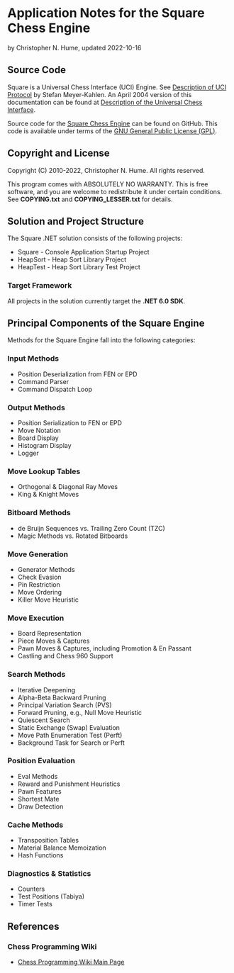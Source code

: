 # Application Notes for the Square Chess Engine

by Christopher N. Hume, updated 2022-10-16

## Source Code

Square is a Universal Chess Interface (UCI) Engine.  See [Description of UCI Protocol](https://ucichessengine.wordpress.com/2011/03/16/description-of-uci-protocol/) by Stefan Meyer-Kahlen.  An April 2004 version of this documentation can be found at [Description of the Universal Chess Interface](http://wbec-ridderkerk.nl/html/UCIProtocol.html).

Source code for the [Square Chess Engine](https://github.com/CNHume/Samples/tree/master/C%23/Square) can be found on GitHub.  This code is available under terms of the [GNU General Public License (GPL)](https://www.gnu.org/licenses/gpl-3.0.html).

## Copyright and License

Copyright (C) 2010-2022, Christopher N. Hume.  All rights reserved.

This program comes with ABSOLUTELY NO WARRANTY.  This is free software, and you are welcome to redistribute it under certain conditions.  See **COPYING.txt** and **COPYING_LESSER.txt** for details.

## Solution and Project Structure

The Square .NET solution consists of the following projects:

* Square - Console Application Startup Project
* HeapSort - Heap Sort Library Project
* HeapTest - Heap Sort Library Test Project

### Target Framework

All projects in the solution currently target the **.NET 6.0 SDK**.

## Principal Components of the Square Engine

Methods for the Square Engine fall into the following categories:

### Input Methods

* Position Deserialization from FEN or EPD
* Command Parser
* Command Dispatch Loop

### Output Methods

* Position Serialization to FEN or EPD
* Move Notation
* Board Display
* Histogram Display
* Logger

### Move Lookup Tables

* Orthogonal & Diagonal Ray Moves
* King & Knight Moves

### Bitboard Methods

* de Bruijn Sequences vs. Trailing Zero Count (TZC)
* Magic Methods vs. Rotated Bitboards

### Move Generation

* Generator Methods
* Check Evasion
* Pin Restriction
* Move Ordering
* Killer Move Heuristic

### Move Execution

* Board Representation
* Piece Moves & Captures
* Pawn Moves & Captures, including Promotion & En Passant
* Castling and Chess 960 Support

### Search Methods

* Iterative Deepening
* Alpha-Beta Backward Pruning
* Principal Variation Search (PVS)
* Forward Pruning, e.g., Null Move Heuristic
* Quiescent Search
* Static Exchange (Swap) Evaluation
* Move Path Enumeration Test (Perft)
* Background Task for Search or Perft

### Position Evaluation

* Eval Methods
* Reward and Punishment Heuristics
* Pawn Features
* Shortest Mate
* Draw Detection

### Cache Methods

* Transposition Tables
* Material Balance Memoization
* Hash Functions

### Diagnostics & Statistics

* Counters
* Test Positions (Tabiya)
* Timer Tests

## References

### Chess Programming Wiki
* [Chess Programming Wiki Main Page](https://www.chessprogramming.org/Main_Page)
